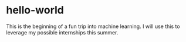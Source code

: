# hello-world
This is the beginning of a fun trip into machine learning.  I will use this to leverage my possible internships this summer.

